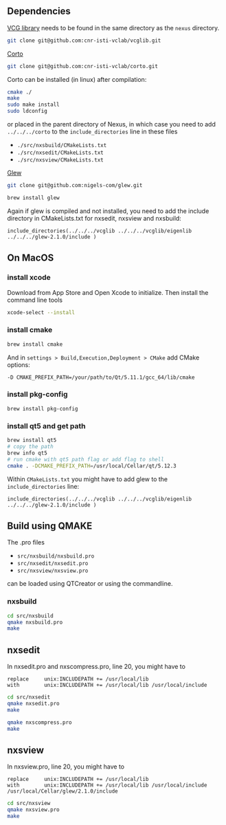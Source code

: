 
## Dependencies

[VCG library](https://github.com/cnr-isti-vclab/vcglib) needs to be found in the same directory as the `nexus` directory.

```sh
git clone git@github.com:cnr-isti-vclab/vcglib.git
```

[Corto](https://github.com/cnr-isti-vclab/corto)

```sh
git clone git@github.com:cnr-isti-vclab/corto.git
```

Corto can be installed (in linux) after compilation:

```sh
cmake ./
make
sudo make install
sudo ldconfig
```

or placed in the parent directory of Nexus, in which case you need to add  `../../../corto` to the `include_directories` line in these files

* `./src/nxsbuild/CMakeLists.txt`
* `./src/nxsedit/CMakeLists.txt`
* `./src/nxsview/CMakeLists.txt`

[Glew](https://github.com/nigels-com/glew)

```sh
git clone git@github.com:nigels-com/glew.git
```

```sh
brew install glew
```

Again if glew is compiled and not installed, you need to add the include directory in CMakeLists.txt for nxsedit, nxsview and nxsbuild:

```
include_directories(../../../vcglib ../../../vcglib/eigenlib  ../../../glew-2.1.0/include )
```

## On MacOS

### install xcode

Download from App Store and Open Xcode to initialize.
Then install the command line tools

```sh
xcode-select --install
```

### install cmake

```sh
brew install cmake
```

And in `settings > Build,Execution,Deployment > CMake` add CMake options:

```
-D CMAKE_PREFIX_PATH=/your/path/to/Qt/5.11.1/gcc_64/lib/cmake
```

### install pkg-config

```
brew install pkg-config
```

### install qt5 and get path

```sh
brew install qt5
# copy the path
brew info qt5
# run cmake with qt5 path flag or add flag to shell
cmake . -DCMAKE_PREFIX_PATH=/usr/local/Cellar/qt/5.12.3
```

Within `CMakeLists.txt` you might have to add glew to the `include_directories` line:

```
include_directories(../../../vcglib ../../../vcglib/eigenlib ../../../glew-2.1.0/include )
```


## Build using QMAKE

The .pro files

* `src/nxsbuild/nxsbuild.pro`
* `src/nxsedit/nxsedit.pro`
* `src/nxsview/nxsview.pro`

can be loaded using QTCreator or using the commandline.

### nxsbuild

```sh
cd src/nxsbuild
qmake nxsbuild.pro
make
```

## nxsedit

In nxsedit.pro and nxscompress.pro, line 20, you might have to

```
replace     unix:INCLUDEPATH += /usr/local/lib
with        unix:INCLUDEPATH += /usr/local/lib /usr/local/include
```

```sh
cd src/nxsedit
qmake nxsedit.pro
make

qmake nxscompress.pro
make
```

## nxsview

In nxsview.pro, line 20, you might have to

```
replace     unix:INCLUDEPATH += /usr/local/lib
with        unix:INCLUDEPATH += /usr/local/lib /usr/local/include /usr/local/Cellar/glew/2.1.0/include
```

```sh
cd src/nxsview
qmake nxsview.pro
make
```

